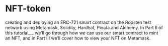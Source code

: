 # NFT-token
creating and deploying an ERC-721 smart contract on the Ropsten test network using Metamask, Solidity, Hardhat, Pinata and Alchemy. In Part II of this tutorial_,_ we’ll go through how we can use our smart contract to mint an NFT, and in Part III we’ll cover how to view your NFT on Metamask.